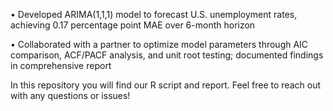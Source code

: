 • Developed ARIMA(1,1,1) model to forecast U.S. unemployment rates, achieving 0.17 percentage point MAE over 6-month horizon

• Collaborated with a partner to optimize model parameters through AIC comparison, ACF/PACF analysis, and unit root testing;
documented findings in comprehensive report

In this repository you will find our R script and report. Feel free to reach out with any questions or issues!
